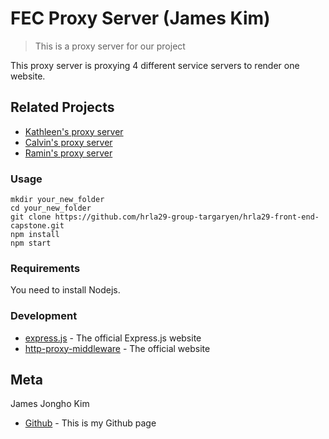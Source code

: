 # FEC Proxy Server (James Kim)
> This is a proxy server for our project

This proxy server is proxying 4 different service servers to render one website. 

## Related Projects

* [Kathleen's proxy server](https://github.com/hrla29-group-targaryen/proxy-Kathleen)
* [Calvin's proxy server](https://github.com/hrla29-group-targaryen/proxy-Calvin)
* [Ramin's proxy server](https://github.com/hrla29-group-targaryen/proxy-Ramin)

### Usage

```
mkdir your_new_folder
cd your_new_folder
git clone https://github.com/hrla29-group-targaryen/hrla29-front-end-capstone.git
npm install
npm start
```

### Requirements

You need to install Nodejs.

### Development

* [express.js](https://www.npmjs.com/package/express) - The official Express.js website
* [http-proxy-middleware](https://www.npmjs.com/package/http-proxy-middleware) - The official website

## Meta

James Jongho Kim 
- [Github](https://github.com/april9288) - This is my Github page
